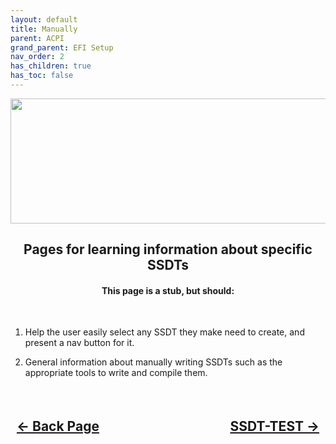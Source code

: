 ```yaml
---
layout: default
title: Manually
parent: ACPI
grand_parent: EFI Setup
nav_order: 2
has_children: true
has_toc: false
---
```


<style>
  .navigation-container {
    display: flex;
    justify-content: space-between;
    align-items: center;
    width: 100%;
  }
  
  .nav-button {
    margin: 10px;
  }
</style>

<p align="center">
  <img width="650" height="200" src="../../../../../../assets/Headers/Header-Method-Manual.png">
</p>

<h2 align="center">Pages for learning information about specific SSDTs</h2>

<h4 align="center">This page is a stub, but should:</h4>
<br>

1. Help the user easily select any SSDT they make need to create, and present a nav button for it.

2. General information about manually writing SSDTs such as the appropriate tools to write and compile them.

<h2 align="center">
  <br>
  <div class="navigation-container">
    <a class="nav-button" href="../../index/">&larr; Back Page</a>
    <a class="nav-button" href="../01-SSDT-TEST">SSDT-TEST &rarr;</a>
  </div>
  <br>
</h2>
